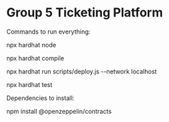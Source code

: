 # Group 5 Ticketing Platform

Commands to run everything:

npx hardhat node

npx hardhat compile

npx hardhat run scripts/deploy.js --network localhost

npx hardhat test


Dependencies to install:

npm install @openzeppelin/contracts